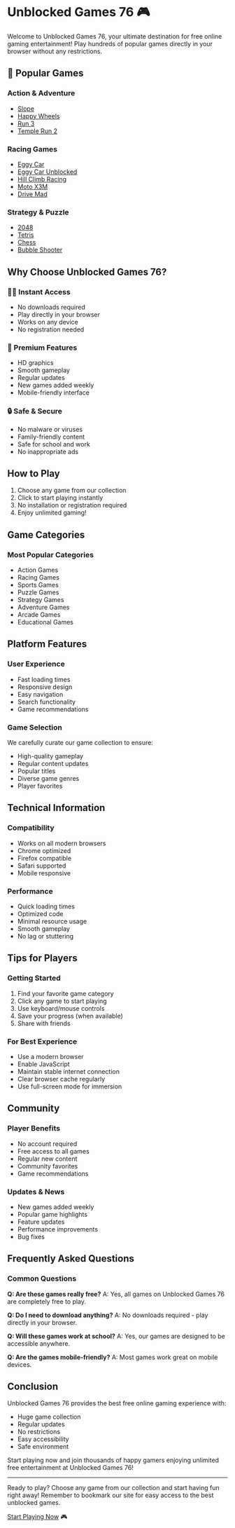 # Unblocked Games 76 🎮 

<!--
 SEO Meta Information
 title: Unblocked Games 76 - Play Free Online Games | No Restrictions
 description: Play the best unblocked games online at Unblocked Games 76. Enjoy popular games like Eggy Car, Slope, Happy Wheels and more without any restrictions.
 keywords: unblocked games 76, unblocked games, online games, school games, free games
-->

Welcome to Unblocked Games 76, your ultimate destination for free online gaming entertainment! Play hundreds of popular games directly in your browser without any restrictions.

## 🎯 Popular Games

### Action & Adventure
- [Slope](game-link)
- [Happy Wheels](game-link) 
- [Run 3](game-link)
- [Temple Run 2](game-link)

### Racing Games
- [Eggy Car](https://playeggycar.com/)
- [Eggy Car Unblocked](https://unblocked-gaming.github.io/eggy-car-unblocked/)
- [Hill Climb Racing](game-link)
- [Moto X3M](game-link)
- [Drive Mad](game-link)

### Strategy & Puzzle
- [2048](game-link)
- [Tetris](game-link)
- [Chess](game-link)
- [Bubble Shooter](game-link)

## Why Choose Unblocked Games 76?

### 🏃‍♂️ Instant Access
- No downloads required
- Play directly in your browser
- Works on any device
- No registration needed

### 🎨 Premium Features
- HD graphics
- Smooth gameplay
- Regular updates
- New games added weekly
- Mobile-friendly interface

### 🔒 Safe & Secure
- No malware or viruses
- Family-friendly content
- Safe for school and work
- No inappropriate ads

## How to Play

1. Choose any game from our collection
2. Click to start playing instantly
3. No installation or registration required
4. Enjoy unlimited gaming!

## Game Categories

### Most Popular Categories
- Action Games
- Racing Games
- Sports Games
- Puzzle Games
- Strategy Games
- Adventure Games
- Arcade Games
- Educational Games

## Platform Features

### User Experience
- Fast loading times
- Responsive design
- Easy navigation
- Search functionality
- Game recommendations

### Game Selection
We carefully curate our game collection to ensure:
- High-quality gameplay
- Regular content updates
- Popular titles
- Diverse game genres
- Player favorites

## Technical Information

### Compatibility
- Works on all modern browsers
- Chrome optimized
- Firefox compatible
- Safari supported
- Mobile responsive

### Performance
- Quick loading times
- Optimized code
- Minimal resource usage
- Smooth gameplay
- No lag or stuttering

## Tips for Players

### Getting Started
1. Find your favorite game category
2. Click any game to start playing
3. Use keyboard/mouse controls
4. Save your progress (when available)
5. Share with friends

### For Best Experience
- Use a modern browser
- Enable JavaScript
- Maintain stable internet connection
- Clear browser cache regularly
- Use full-screen mode for immersion

## Community

### Player Benefits
- No account required
- Free access to all games
- Regular new content
- Community favorites
- Game recommendations

### Updates & News
- New games added weekly
- Popular game highlights
- Feature updates
- Performance improvements
- Bug fixes

## Frequently Asked Questions

### Common Questions
**Q: Are these games really free?**
A: Yes, all games on Unblocked Games 76 are completely free to play.

**Q: Do I need to download anything?**
A: No downloads required - play directly in your browser.

**Q: Will these games work at school?**
A: Yes, our games are designed to be accessible anywhere.

**Q: Are the games mobile-friendly?**
A: Most games work great on mobile devices.

## Conclusion

Unblocked Games 76 provides the best free online gaming experience with:
- Huge game collection
- Regular updates
- No restrictions
- Easy accessibility
- Safe environment

Start playing now and join thousands of happy gamers enjoying unlimited free entertainment at Unblocked Games 76!

---

Ready to play? Choose any game from our collection and start having fun right away! Remember to bookmark our site for easy access to the best unblocked games.

[Start Playing Now](#) 🎮
